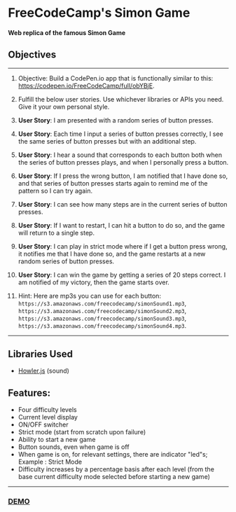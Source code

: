 # FreeCodeCamp's Simon Game
#### Web replica of the famous Simon Game

## Objectives
--- 


1. Objective: Build a CodePen.io app that is functionally similar to this: https://codepen.io/FreeCodeCamp/full/obYBjE.

2. Fulfill the below user stories. Use whichever libraries or APIs you need. Give it your own personal style.

3. **User Story**: I am presented with a random series of button presses.

4. **User Story**: Each time I input a series of button presses correctly, I see the same series of button presses but with an additional step.

5. **User Story**: I hear a sound that corresponds to each button both when the series of button presses plays, and when I personally press a button.

6. **User Story**: If I press the wrong button, I am notified that I have done so, and that series of button presses starts again to remind me of the pattern so I can try again.

7. **User Story**: I can see how many steps are in the current series of button presses.

8. **User Story**: If I want to restart, I can hit a button to do so, and the game will return to a single step.

9. **User Story**: I can play in strict mode where if I get a button press wrong, it notifies me that I have done so, and the game restarts at a new random series of button presses.

10. **User Story**: I can win the game by getting a series of 20 steps correct. I am notified of my victory, then the game starts over.

11. Hint: Here are mp3s you can use for each button: `https://s3.amazonaws.com/freecodecamp/simonSound1.mp3`, `https://s3.amazonaws.com/freecodecamp/simonSound2.mp3`, `https://s3.amazonaws.com/freecodecamp/simonSound3.mp3`, `https://s3.amazonaws.com/freecodecamp/simonSound4.mp3`.

---

## Libraries Used
- [Howler.js](https://github.com/goldfire/howler.js) (sound)

## Features:
- Four difficulty levels
- Current level display
- ON/OFF switcher
- Strict mode (start from scratch upon failure)
- Ability to start a new game
- Button sounds, even when game is off
- When game is on, for relevant settings, there are indicator "led"s; Example : Strict Mode
- Difficulty increases by a percentage basis after each level (from the base current difficulty mode selected before starting a new game)


---

###  <a href="https://slitthe.github.io/simon-game/" target="_blank">DEMO</a>
